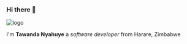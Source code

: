 ### Hi there 👋
![logo](https://user-images.githubusercontent.com/32792087/87350866-c9b38200-c558-11ea-8d90-7f462ec0422b.jpg)

I'm **Tawanda Nyahuye** a _software developer_ from Harare, Zimbabwe

